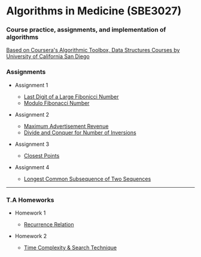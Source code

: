 # Algorithms in Medicine (SBE3027)
### Course practice, assignments, and implementation of algorithms
  [Based on Coursera's Algorithmic Toolbox, Data Structures Courses by 
University of California San Diego](https://www.coursera.org/specializations/data-structures-algorithms)

### Assignments

- Assignment 1 
  - [Last Digit of a Large Fibonicci Number](./Assignment1/Last%20Digit%20of%20a%20Large%20Fibonacci%20Number/)
  - [Modulo Fibonacci Number](./Assignment1/Modulo%20Fibonacci%20Number/)

- Assignment 2 
  - [Maximum Advertisement Revenue](./Assignment2/Maximum%20Advertising%20Revenue/)
  - [Divide and Conquer for Number of Inversions](./Assignment2/Divide%20and%20Conquer%20for%20Number%20of%20Inversions/s)


- Assignment 3
  - [Closest Points](./Assignment3/Closest%20Points/)

- Assignment 4
  - [Longest Common Subsequence of Two Sequences](./Assignment%204/Longest%20Common%20Subsequence%20of%20Two%20Sequences/)



<hr>

### T.A Homeworks

- Homework 1 
  - [Recurrence Relation](./Homework%201/Recurrence%20Relation.pdf)

- Homework 2 
  - [Time Complexity & Search Technique](./Homework%202/HW%20Problem%202.pdf)